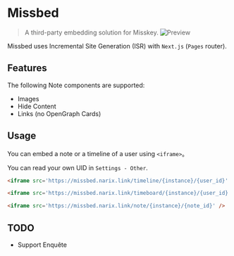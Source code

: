 # Missbed

> A third-party embedding solution for Misskey.
![Preview](https://github.com/NarixHine/missbed/assets/127665924/69f0d483-8cf1-45b6-8d64-a07fcb1dba0d)

Missbed uses Incremental Site Generation (ISR) with `Next.js` (`Pages` router).

## Features

The following Note components are supported:
- Images
- Hide Content
- Links (no OpenGraph Cards)

## Usage

You can embed a note or a timeline of a user using `<iframe>`。

You can read your own UID in `Settings - Other`.

```html
<iframe src='https://missbed.narix.link/timeline/{instance}/{user_id}' />

<iframe src='https://missbed.narix.link/timeboard/{instance}/{user_id}' />

<iframe src='https://missbed.narix.link/note/{instance}/{note_id}' />
```

## TODO 

- Support Enquête
